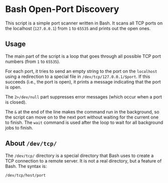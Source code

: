 # Bash Open-Port Discovery

This script is a simple port scanner written in Bash. It scans all TCP ports on the localhost (`127.0.0.1`) from `1` to `65535` and prints out the open ones.

## Usage

The main part of the script is a loop that goes through all possible TCP port numbers (from `1` to `65535`).

For each port, it tries to send an empty string to the port on the `localhost` using a redirection to a special file in `/dev/tcp/127.0.0.1/$port`. If this succeeds (i.e., the port is open), it prints a message indicating that the port is open.

The `2>/dev/null` part suppresses error messages (which occur when a port is closed).

The `&` at the end of the line makes the command run in the background, so the script can move on to the next port without waiting for the current one to finish. The `wait` command is used after the loop to wait for all background jobs to finish.

## About `/dev/tcp/`

The `/dev/tcp/` directory is a special directory that Bash uses to create a TCP connection to a remote server. It is not a real directory, but a feature of Bash. The syntax is:

```bash
/dev/tcp/host/port
```
